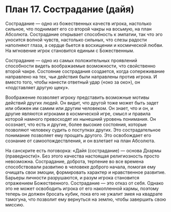 # План 17. Сострадание (дайя)

Сострадание — одно из божественных качеств игрока, настолько сильное, что поднимает его со второй чакры на восьмую, на план Абсолюта. Сострадание открывает способность к эмпатии, так что эго уносится волной чувств, настолько сильных, что слезы радости наполняют глаза, а сердце бьется в восхищении и космической любви. На мгновение игрок становится единым с Божественным.

Сострадание — одно из самых положительных проявлений способности видеть воображаемые возможности, что свойственно второй чакре. Состояние сострадания создается, когда сопереживание направлено на тех, чьи действия были направлены против игрока. И вместо того, чтобы нанести ответный удар («око за око»), он «подставляет другую щеку».

Воображение позволяет игроку представить возможные мотивы действий других людей. Он видит, что другой тоже может быть задет или обижен им самим или другим человеком. Он знает, что и он, и другие являются игроками в космической игре, смысл и правила которой намного превосходят их нынешний уровень понимания. Он осознает, что есть и другие, более высокие состояния, которые позволяют человеку судить о поступках других. Это сострадательное понимание позволяет ему прощать другого. Это освобождает его сознание от самоотождествления, и он взлетает на план Абсолюта.

На санскрите есть поговорка: «Дайя (сострадание) — основа Дхармы (праведности)». Без этого качества настоящая религиозность просто невозможна. Сострадание, доброта, терпение во все времена способствовали развитию в человеке доброго начала, помогая ему очищать свои эмоции, формировать характер и нравственное развитие. Барьеры личности разрушаются, и разум игрока становится отражением Божественного. Сострадание — это отказ от себя. Однако это не может освободить игрока от его накопленной кармы, поэтому теперь он должен бросать кубик, пока его не ужалит змея на квадрате тамогуна, что позволит ему вернуться на землю, чтобы завершить свою миссию.
